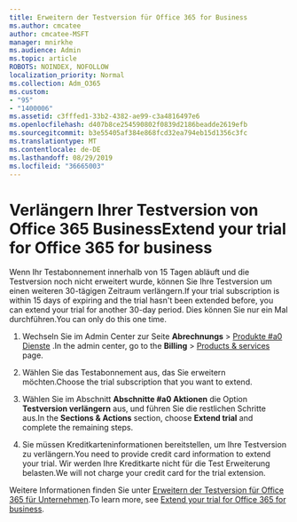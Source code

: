 ```yaml
---
title: Erweitern der Testversion für Office 365 for Business
ms.author: cmcatee
author: cmcatee-MSFT
manager: mnirkhe
ms.audience: Admin
ms.topic: article
ROBOTS: NOINDEX, NOFOLLOW
localization_priority: Normal
ms.collection: Adm_O365
ms.custom:
- "95"
- "1400006"
ms.assetid: c3fffed1-33b2-4382-ae99-c3a4816497e6
ms.openlocfilehash: d407b8ce254590802f0839d2186beadde2619efb
ms.sourcegitcommit: b3e55405af384e868fcd32ea794eb15d1356c3fc
ms.translationtype: MT
ms.contentlocale: de-DE
ms.lasthandoff: 08/29/2019
ms.locfileid: "36665003"
---
```

# <a name="extend-your-trial-for-office-365-for-business"></a><span data-ttu-id="2c031-102">Verlängern Ihrer Testversion von Office 365 Business</span><span class="sxs-lookup"><span data-stu-id="2c031-102">Extend your trial for Office 365 for business</span></span>

<span data-ttu-id="2c031-103">Wenn Ihr Testabonnement innerhalb von 15 Tagen abläuft und die Testversion noch nicht erweitert wurde, können Sie Ihre Testversion um einen weiteren 30-tägigen Zeitraum verlängern.</span><span class="sxs-lookup"><span data-stu-id="2c031-103">If your trial subscription is within 15 days of expiring and the trial hasn't been extended before, you can extend your trial for another 30-day period.</span></span> <span data-ttu-id="2c031-104">Dies können Sie nur ein Mal durchführen.</span><span class="sxs-lookup"><span data-stu-id="2c031-104">You can only do this one time.</span></span>
  
1. <span data-ttu-id="2c031-105">Wechseln Sie im Admin Center zur Seite **Abrechnungs** \> [Produkte #a0 Dienste](https://go.microsoft.com/fwlink/p/?linkid=842054) .</span><span class="sxs-lookup"><span data-stu-id="2c031-105">In the admin center, go to the **Billing** \> [Products & services](https://go.microsoft.com/fwlink/p/?linkid=842054) page.</span></span>

2. <span data-ttu-id="2c031-106">Wählen Sie das Testabonnement aus, das Sie erweitern möchten.</span><span class="sxs-lookup"><span data-stu-id="2c031-106">Choose the trial subscription that you want to extend.</span></span>

3. <span data-ttu-id="2c031-107">Wählen Sie im Abschnitt **Abschnitte #a0 Aktionen** die Option **Testversion verlängern** aus, und führen Sie die restlichen Schritte aus.</span><span class="sxs-lookup"><span data-stu-id="2c031-107">In the **Sections & Actions** section, choose **Extend trial** and complete the remaining steps.</span></span>

4. <span data-ttu-id="2c031-108">Sie müssen Kreditkarteninformationen bereitstellen, um Ihre Testversion zu verlängern.</span><span class="sxs-lookup"><span data-stu-id="2c031-108">You need to provide credit card information to extend your trial.</span></span> <span data-ttu-id="2c031-109">Wir werden Ihre Kreditkarte nicht für die Test Erweiterung belasten.</span><span class="sxs-lookup"><span data-stu-id="2c031-109">We will not charge your credit card for the trial extension.</span></span>

<span data-ttu-id="2c031-110">Weitere Informationen finden Sie unter [Erweitern der Testversion für Office 365 für Unternehmen](https://docs.microsoft.com/office365/admin/subscriptions-and-billing/extend-your-trial).</span><span class="sxs-lookup"><span data-stu-id="2c031-110">To learn more, see [Extend your trial for Office 365 for business](https://docs.microsoft.com/office365/admin/subscriptions-and-billing/extend-your-trial).</span></span>